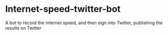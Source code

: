# Internet-speed-twitter-bot

A bot to record the internet speed, and then sign into Twitter, publishing the results on Twitter
